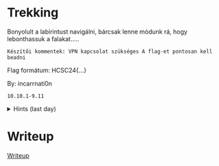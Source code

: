 # Trekking

Bonyolult a labirintust navigálni, bárcsak lenne módunk rá, hogy lebonthassuk a falakat.....

    Készítői kommentek: VPN kapcsolat szükséges A flag-et pontosan kell beadni

Flag formátum: HCSC24{...}

By: incarrnati0n

`10.10.1-9.11`

<details>
  <summary>Hints (last day)</summary> 
  
Próbáltad a képet új lapon megnyitni?

</details>


# Writeup

[Writeup](WRITEUP.md)
